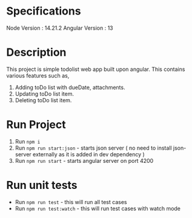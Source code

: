 # Specifications

Node Version : 14.21.2
Angular Version : 13

# Description

This project is simple todolist web app built upon angular.
This contains various features such as,
1. Adding toDo list with dueDate, attachments.
2. Updating toDo list item.
3. Deleting toDo list item.

# Run Project

1. Run `npm i`
2. Run `npm run start:json` - starts json server ( no need to install json-server externally as it is added in dev dependency )
3. Run `npm run start` - starts angular server on port 4200

# Run unit tests

- Run `npm run test` - this will run all test cases
- Run `npm run test:watch` - this will run test cases with watch mode